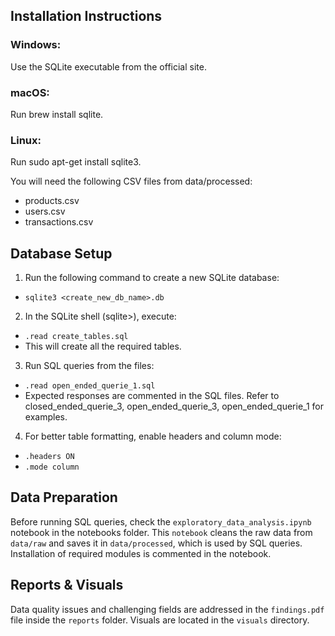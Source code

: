 ## Installation Instructions
### Windows:
Use the SQLite executable from the official site.

### macOS:
Run brew install sqlite.

### Linux:
Run sudo apt-get install sqlite3.

You will need the following CSV files from data/processed:

-   products.csv
-   users.csv
-   transactions.csv

## Database Setup
1) Run the following command to create a new SQLite database:
-   `sqlite3 <create_new_db_name>.db`

2) In the SQLite shell (sqlite>), execute:
-   `.read create_tables.sql`
-   This will create all the required tables.

3) Run SQL queries from the files:
-   `.read open_ended_querie_1.sql`
-   Expected responses are commented in the SQL files. Refer to closed_ended_querie_3, open_ended_querie_3, open_ended_querie_1 for examples.

4) For better table formatting, enable headers and column mode:
-   `.headers ON`
-   `.mode column`

## Data Preparation
Before running SQL queries, check the `exploratory_data_analysis.ipynb` notebook in the notebooks folder. This `notebook` cleans the raw data from `data/raw` and saves it in `data/processed`, which is used by SQL queries.
Installation of required modules is commented in the notebook.

## Reports & Visuals
Data quality issues and challenging fields are addressed in the `findings.pdf` file inside the `reports` folder.
Visuals are located in the `visuals` directory.